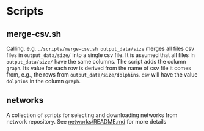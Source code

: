 # Scripts #

## merge-csv.sh ##

Calling, e.g. `./scripts/merge-csv.sh output_data/size` merges all
files csv files in `output_data/size/` into a single csv file.  It is
assumed that all files in `output_data/size/` have the same columns.
The script adds the column `graph`.  Its value for each row is derived
from the name of csv file it comes from, e.g., the rows from
`output_data/size/dolphins.csv` will have the value `dolphins` in the
column `graph`.

## networks ##

A collection of scripts for selecting and downloading networks from
network repository.  See [networks/README.md](networks/README.md) for
more details
